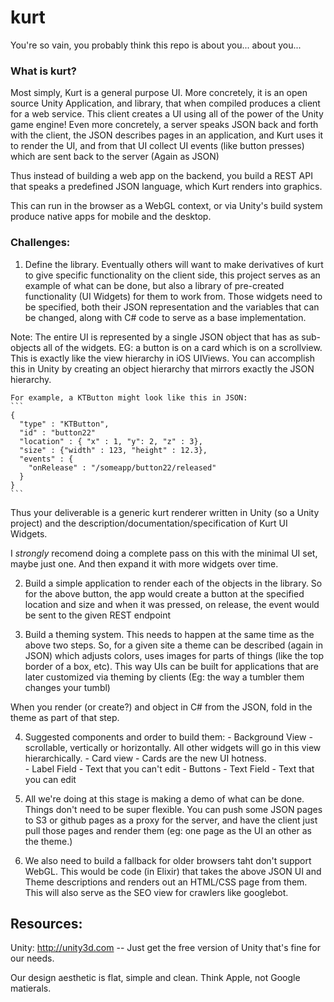 # kurt
You're so vain, you probably think this repo is about you... about you...

### What is kurt?

Most simply, Kurt is a general purpose UI.  More concretely, it is an open source Unity Application,
and library, that when compiled produces a client for a web service.  This client creates a UI using
all of the power of the Unity game engine!  Even more concretely, a server speaks JSON back and forth
with the client, the JSON describes pages in an application, and Kurt uses it to render the UI, and
from that UI collect UI events (like button presses) which are sent back to the server (Again as JSON)

Thus instead of building a web app on the backend, you build a REST API that speaks a predefined JSON
language, which Kurt renders into graphics.

This can run in the browser as a WebGL context, or via Unity's build system produce native apps for
mobile and the desktop.

### Challenges:

  1. Define the library.  Eventually others will want to make derivatives of kurt to give specific
  functionality on the client side, this project serves as an example of what can be done, but also
  a library of pre-created functionality (UI Widgets) for them to work from.  Those widgets need to
  be specified, both their JSON representation and the variables that can be changed, along with C#
  code to serve as a base implementation.  

  Note: The entire UI is represented by a single JSON object that has as sub-objects all of the
  widgets.  EG: a button is on a card which is on a scrollview. This is exactly like the view
  hierarchy in iOS UIViews.  You can accomplish this in Unity by creating an object hierarchy that
  mirrors exactly the JSON hierarchy.

    For example, a KTButton might look like this in JSON:
    ```
    {
      "type" : "KTButton",
      "id" : "button22"
      "location" : { "x" : 1, "y": 2, "z" : 3},
      "size" : {"width" : 123, "height" : 12.3},
      "events" : {
        "onRelease" : "/someapp/button22/released"
      }
    }
    ```

  Thus your deliverable is a generic kurt renderer written in Unity (so a Unity project) and the
  description/documentation/specification of Kurt UI Widgets.

  I *strongly* recomend doing a complete pass on this with the minimal UI set, maybe just one. And
  then expand it with more widgets over time.

  2. Build a simple application to render each of the objects in the library. So for the above button,
  the app would create a button at the specified location and size and when it was pressed, on release,
  the event would be sent to the given REST endpoint

  3. Build a theming system.  This needs to happen at the same time as the above two steps.  So, for
  a given site a theme can be described (again in JSON) which adjusts colors, uses images for parts
  of things (like the top border of a box, etc).   This way UIs can be built for applications that
  are later customized via theming by clients (Eg: the way a tumbler them changes your tumbl)

  When you render (or create?) and object in C# from the JSON, fold in the theme as part of that step.

  4. Suggested components and order to build them:
    - Background View - scrollable, vertically or horizontally.  All other widgets will go in this
    view hierarchically.
    - Card view - Cards are the new UI hotness.  
    - Label Field - Text that you can't edit
    - Buttons
    - Text Field - Text that you can edit

  5. All we're doing at this stage is making a demo of what can be done. Things don't need to be
  super flexible.  You can push some JSON pages to S3 or github pages as a proxy for the server,
  and have the client just pull those pages and render them (eg: one page as the UI an other as the
  theme.)

  6. We also need to build a fallback for older browsers taht don't support WebGL.  This would be
  code (in Elixir) that takes the above JSON UI and Theme descriptions and renders out an HTML/CSS
  page from them. This will also serve as the SEO view for crawlers like googlebot.

## Resources:

Unity: http://unity3d.com -- Just get the free version of Unity that's fine for our needs.

Our design aesthetic is flat, simple and clean.  Think Apple, not Google matierals.

